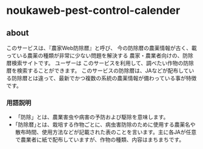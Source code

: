 # noukaweb-pest-control-calender
## about
このサービスは、『農家Web防除暦』と呼び、 
今の防除暦の農薬情報が古く、載っている農薬の種類が非常に少ない問題を解決する
農家・農業者向けの、防除暦検索サイトです。
ユーザーは このサービスを利用して、調べたい作物の防除暦を検索することができます。
このサービスの防除暦は、JAなどが配布している防除暦とは違って、最新でかつ複数の系統の農薬情報が備わっている事が特徴です。

### 用語説明

- 「防除」とは、農業害虫や病害の予防および駆除を意味します。
- ｢防除暦｣とは、栽培する作物ごとに、病虫害防除のために使用する農薬名や散布時間、使用方法などが記載された表のことを言います。主に各JAが任意で農業者に紙で配布していますが、作物の種類、内容はまちまちです。
